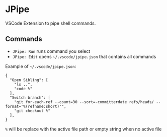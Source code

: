 # JPipe

VSCode Extension to pipe shell commands.

## Commands

- `JPipe: Run` runs command you select
- `JPipe: Edit` opens `~/.vscode/jpipe.json` that contains all commands

Example of `~/.vscode/jpipe.json`:

```
{
  "Open Sibling": [
    "ls ..",
    "code %"
  ],
  "Switch branch": [
    "git for-each-ref --count=30 --sort=-committerdate refs/heads/ --format='%(refname:short)'",
    "git checkout %"
  ],
}
```

`%` will be replace with the active file path or empty string when no active file
